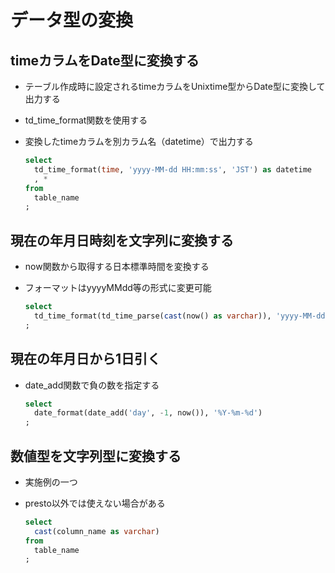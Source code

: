 # データ型の変換

## timeカラムをDate型に変換する
* テーブル作成時に設定されるtimeカラムをUnixtime型からDate型に変換して出力する
* td_time_format関数を使用する
* 変換したtimeカラムを別カラム名（datetime）で出力する

  ```sql
  select
    td_time_format(time, 'yyyy-MM-dd HH:mm:ss', 'JST') as datetime
    , *
  from
    table_name
  ;
  ```

## 現在の年月日時刻を文字列に変換する
* now関数から取得する日本標準時間を変換する
* フォーマットはyyyyMMdd等の形式に変更可能

  ```sql
  select
    td_time_format(td_time_parse(cast(now() as varchar)), 'yyyy-MM-dd HH:mm:ss', 'JST')
  ;
  ```

## 現在の年月日から1日引く
* date_add関数で負の数を指定する

  ```sql
  select
    date_format(date_add('day', -1, now()), '%Y-%m-%d')
  ;
  ```


## 数値型を文字列型に変換する
* 実施例の一つ
* presto以外では使えない場合がある

  ```sql
  select
    cast(column_name as varchar)
  from
    table_name
  ;
  ```
